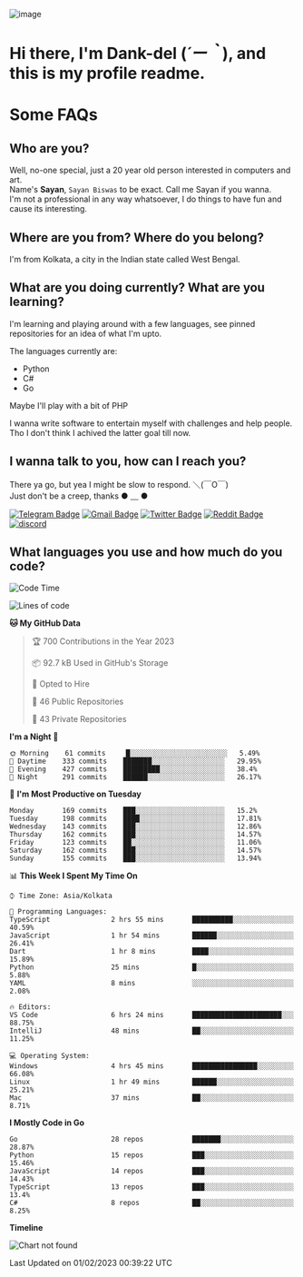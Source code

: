![image](https://user-images.githubusercontent.com/63096193/125182844-29f20800-e22f-11eb-8dc9-b0f2d29647bb.png)

# **Hi there, I'm Dank-del (*´ー｀*), and this is my profile readme.**
<!--  [![Profile views](https://gpvc.arturio.dev/dank-del)](https://github.com/dank-del) -->
# Some FAQs

## **Who are you?**

Well, no-one special, just a 20 year old person interested in computers and art. \
Name's **Sayan**, `Sayan Biswas` to be exact. Call me Sayan if you wanna. \
I'm not a professional in any way whatsoever, I do things to have fun and cause its interesting.

## **Where are you from? Where do you belong?**

I'm from Kolkata, a city in the Indian state called West Bengal.

## **What are you doing currently? What are you learning?**

I'm learning and playing around with a few languages, see pinned repositories for an idea of what I'm upto.

The languages currently are:

- Python
- C#
- Go

Maybe I'll play with a bit of PHP

I wanna write software to entertain myself with challenges and help people. \
Tho I don't think I achived the latter goal till now.

<!--## **Eww, I see a weeb profile.**

Can't help it, it's the best way to hide my face on this account
> Why do people hate weebs .-.

## **Cool, what more interests you?**

My interests are quite, weird. They're scattered all over the place. \
I've been fascinated by music and have studied it since the age of 6, I've performed on stage and on air but yeah now I've been away from that. I specialize in key instruments. \
Another thing that interests me is Media Production, aka, working with audio, video and broadcasting media.

> I just like art in general. also feeds the reason of me being obsessed with Japanese drawings (⋟ ﹏ ⋞)-->

## **I wanna talk to you, how can I reach you?**

There ya go, but yea I might be slow to respond. ＼(￣O￣) \
Just don't be a creep, thanks ● ﹏ ●

[![Telegram Badge](https://img.shields.io/badge/-dank_as_fuck-1ca0f1?style=flat-square&logo=telegram&logoColor=white&link=https://t.me/dank_as_fuck)](https://t.me/dank_as_fuck)
[![Gmail Badge](https://img.shields.io/badge/-sayan@asia.com-c14438?style=flat-square&logo=Gmail&logoColor=white&link=mailto:sayan@asia.com)](mailto:sayan@asia.com)
[![Twitter Badge](https://img.shields.io/twitter/follow/TheDankDel?style=social)](https://twitter.com/TheDankDel)
[![Reddit Badge](https://img.shields.io/reddit/user-karma/combined/dank_as_fuck_?style=social)](https://www.reddit.com/user/dank_as_fuck_/)
[![discord](https://discord-md-badge.vercel.app/api/shield/506536929152466945?style=social)](https://discordapp.com/users/506536929152466945)

## **What languages you use and how much do you code?**

<!--START_SECTION:waka-->
![Code Time](http://img.shields.io/badge/Code%20Time-1%2C032%20hrs%2015%20mins-blue)

![Lines of code](https://img.shields.io/badge/From%20Hello%20World%20I%27ve%20Written-1%20Million%20lines%20of%20code-blue)

**🐱 My GitHub Data** 

> 🏆 700 Contributions in the Year 2023
 > 
> 📦 92.7 kB Used in GitHub's Storage 
 > 
> 💼 Opted to Hire
 > 
> 📜 46 Public Repositories 
 > 
> 🔑 43 Private Repositories  
 > 
**I'm a Night 🦉** 

```text
🌞 Morning    61 commits     █░░░░░░░░░░░░░░░░░░░░░░░░   5.49% 
🌆 Daytime    333 commits    ███████░░░░░░░░░░░░░░░░░░   29.95% 
🌃 Evening    427 commits    █████████░░░░░░░░░░░░░░░░   38.4% 
🌙 Night      291 commits    ██████░░░░░░░░░░░░░░░░░░░   26.17%

```
📅 **I'm Most Productive on Tuesday** 

```text
Monday       169 commits    ███░░░░░░░░░░░░░░░░░░░░░░   15.2% 
Tuesday      198 commits    ████░░░░░░░░░░░░░░░░░░░░░   17.81% 
Wednesday    143 commits    ███░░░░░░░░░░░░░░░░░░░░░░   12.86% 
Thursday     162 commits    ███░░░░░░░░░░░░░░░░░░░░░░   14.57% 
Friday       123 commits    ██░░░░░░░░░░░░░░░░░░░░░░░   11.06% 
Saturday     162 commits    ███░░░░░░░░░░░░░░░░░░░░░░   14.57% 
Sunday       155 commits    ███░░░░░░░░░░░░░░░░░░░░░░   13.94%

```


📊 **This Week I Spent My Time On** 

```text
⌚︎ Time Zone: Asia/Kolkata

💬 Programming Languages: 
TypeScript               2 hrs 55 mins       ██████████░░░░░░░░░░░░░░░   40.59% 
JavaScript               1 hr 54 mins        ██████░░░░░░░░░░░░░░░░░░░   26.41% 
Dart                     1 hr 8 mins         ████░░░░░░░░░░░░░░░░░░░░░   15.89% 
Python                   25 mins             █░░░░░░░░░░░░░░░░░░░░░░░░   5.88% 
YAML                     8 mins              ░░░░░░░░░░░░░░░░░░░░░░░░░   2.08%

🔥 Editors: 
VS Code                  6 hrs 24 mins       ██████████████████████░░░   88.75% 
IntelliJ                 48 mins             ██░░░░░░░░░░░░░░░░░░░░░░░   11.25%

💻 Operating System: 
Windows                  4 hrs 45 mins       ████████████████░░░░░░░░░   66.08% 
Linux                    1 hr 49 mins        ██████░░░░░░░░░░░░░░░░░░░   25.21% 
Mac                      37 mins             ██░░░░░░░░░░░░░░░░░░░░░░░   8.71%

```

**I Mostly Code in Go** 

```text
Go                       28 repos            ███████░░░░░░░░░░░░░░░░░░   28.87% 
Python                   15 repos            ███░░░░░░░░░░░░░░░░░░░░░░   15.46% 
JavaScript               14 repos            ███░░░░░░░░░░░░░░░░░░░░░░   14.43% 
TypeScript               13 repos            ███░░░░░░░░░░░░░░░░░░░░░░   13.4% 
C#                       8 repos             ██░░░░░░░░░░░░░░░░░░░░░░░   8.25%

```


**Timeline**

![Chart not found](https://raw.githubusercontent.com/Dank-del/Dank-del/main/charts/bar_graph.png) 


 Last Updated on 01/02/2023 00:39:22 UTC
<!--END_SECTION:waka-->

<!--## **Can I stalk your spotify?**

Um sure.

![OwO Spotify](https://spotify-recently-played-readme.vercel.app/api?user=31fdrsslnr7nvq4ytqwtw7c4rxfm&count=5)-->
